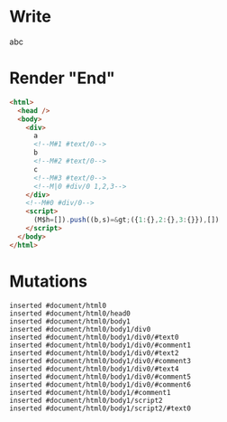 # Write
  <div>a<!M#1 #text/0>b<!M#2 #text/0>c<!M#3 #text/0><!M|0 #div/0 1,2,3></div><!M#0 #div/0><script>(M$h=[]).push((b,s)=>({1:{},2:{},3:{}}),[])</script>


# Render "End"
```html
<html>
  <head />
  <body>
    <div>
      a
      <!--M#1 #text/0-->
      b
      <!--M#2 #text/0-->
      c
      <!--M#3 #text/0-->
      <!--M|0 #div/0 1,2,3-->
    </div>
    <!--M#0 #div/0-->
    <script>
      (M$h=[]).push((b,s)=&gt;({1:{},2:{},3:{}}),[])
    </script>
  </body>
</html>
```

# Mutations
```
inserted #document/html0
inserted #document/html0/head0
inserted #document/html0/body1
inserted #document/html0/body1/div0
inserted #document/html0/body1/div0/#text0
inserted #document/html0/body1/div0/#comment1
inserted #document/html0/body1/div0/#text2
inserted #document/html0/body1/div0/#comment3
inserted #document/html0/body1/div0/#text4
inserted #document/html0/body1/div0/#comment5
inserted #document/html0/body1/div0/#comment6
inserted #document/html0/body1/#comment1
inserted #document/html0/body1/script2
inserted #document/html0/body1/script2/#text0
```